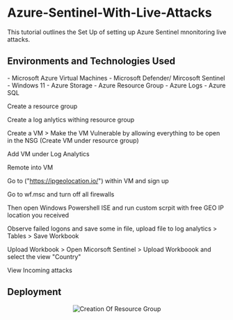 # Azure-Sentinel-With-Live-Attacks

This tutorial outlines the Set Up of setting up Azure Sentinel mnonitoring live attacks.<br />

<h2>Environments and Technologies Used</h2>
- Microsoft Azure Virtual Machines
- Microsoft Defender/ Mircosoft Sentinel 
- Windows 11
- Azure Storage 
- Azure Resource Group
- Azure Logs
- Azure SQL

Create a resource group

Create a log anlytics withing resource group

Create a VM > Make the VM Vulnerable by allowing everything to be open in the NSG (Create VM under resource group)

Add VM under Log Analytics 

Remote into VM

Go to ("https://ipgeolocation.io/") within VM and sign up 

Go to wf.msc and turn off all firewalls

Then open Windows Powershell ISE and run custom scrpit with free GEO IP location you received 

Observe failed logons and save some in file, upload file to log analytics > Tables > Save Workbook

Upload Workbook > Open Micorsoft Sentinel > Upload Workboook and select the view "Country" 

View Incoming attacks 


<h2>Deployment</h2>

<p align="center">
<img src="https://imgur.com/a/0yVwRZU" alt="Creation Of Resource Group"/>

</p>
<br />



